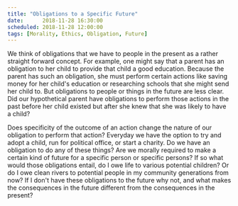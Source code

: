 ```yaml
---
title: "Obligations to a Specific Future"
date:      2018-11-28 16:30:00
scheduled: 2018-11-28 12:00:00
tags: [Morality, Ethics, Obligation, Future]
---
```

We think of obligations that we have to people in the present as a rather straight forward concept. For example, one might say that a parent has an obligation to her child to provide that child a good education. Because the parent has such an obligation, she must perform certain actions like saving money for her child's education or researching schools that she might send her child to. But obligations to people or things in the future are less clear. Did our hypothetical parent have obligations to perform those actions in the past before her child existed but after she knew that she was likely to have a child? 

Does specificity of the outcome of an action change the nature of our obligation to perform that action? Everyday we have the option to try and adopt a child, run for political office, or start a charity. Do we have an obligation to do any of these things? Are we morally required to make a certain kind of future for a specific person or specific persons? If so what would those obligations entail, do I owe life to various potential children? Or do I owe clean rivers to potential people in my community generations from now? If I don't have these obligations to the future why not, and what makes the consequences in the future different from the consequences in the present?
